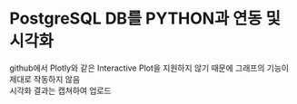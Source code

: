 # PostgreSQL DB를 PYTHON과 연동 및 시각화
github에서 Plotly와 같은 Interactive Plot을 지원하지 않기 때문에 그래프의 기능이 제대로 작동하지 않음  
시각화 결과는 캡쳐하여 업로드